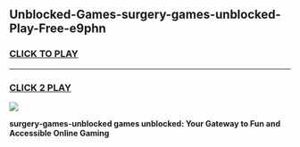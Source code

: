 
## Unblocked-Games-surgery-games-unblocked-Play-Free-e9phn
<h3>
<a href="https://premium76.site?title=surgery-games-unblocked&ref=19M">CLICK TO PLAY</a></h3>
<hr>

<h3>
<a href="https://premium76.site?title=surgery-games-unblocked&ref=19M">CLICK 2 PLAY</a>
  
</h3>

<a href="https://premium76.site?title=surgery-games-unblocked&ref=19M"><img src="https://clearcache.store/games.png"></a>


**surgery-games-unblocked games unblocked: Your Gateway to Fun and Accessible Online Gaming**
